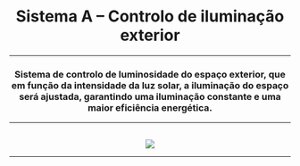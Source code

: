 # <h1 align="center">Sistema A – Controlo de iluminação exterior</h1>

---

<h3 align="center">Sistema de controlo de luminosidade do espaço exterior, que em função
da intensidade da luz solar, a iluminação do espaço será ajustada, garantindo uma
iluminação constante e uma maior eficiência energética.</h3>

---

<h2 align="left"></h2>
  <div align="center">
    <img src = "https://github.com/user-attachments/assets/bd129fe0-5d44-4c6a-a293-6a68082d6656">
  </di>

---
